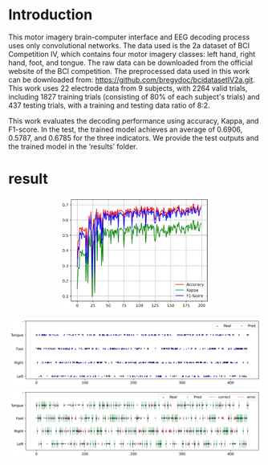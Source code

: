 

# Introduction
This motor imagery brain-computer interface and EEG decoding process uses only convolutional networks. The data used is the 2a dataset of BCI Competition IV, which contains four motor imagery classes: left hand, right hand, foot, and tongue. The raw data can be downloaded from the official website of the BCI competition. The preprocessed data used in this work can be downloaded from: https://github.com/bregydoc/bcidatasetIV2a.git. This work uses 22 electrode data from 9 subjects, with 2264 valid trials, including 1827 training trials (consisting of 80% of each subject's trials) and 437 testing trials, with a training and testing data ratio of 8:2.

This work evaluates the decoding performance using accuracy, Kappa, and F1-score. In the test, the trained model achieves an average of 0.6906, 0.5787, and 0.6785 for the three indicators. We provide the test outputs and the trained model in the ‘results’ folder.

# result
<div style="text-align: center;">
   <img src="https://github.com/KaysenWB/EEG-MI-BCI/blob/main/EEG-BCI/results/figure/metrics.png?raw=true" alt="示例图片" width="300" align=center />
</div>

![Figure02](https://github.com/KaysenWB/EEG-MI-BCI/blob/main/EEG-BCI/results/figure/trials.png?raw=true)
![Figure03](https://github.com/KaysenWB/EEG-MI-BCI/blob/main/EEG-BCI/results/figure/trials_correct.png?raw=true)

